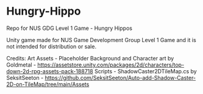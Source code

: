 # Hungry-Hippo
Repo for NUS GDG Level 1 Game - Hungry Hippos

Unity game made for NUS Game Development Group Level 1 Game and it is not intended for distribution or sale.

Credits: 
Art Assets - 
  Placeholder Background and Character art by Goldmetal - https://assetstore.unity.com/packages/2d/characters/top-down-2d-rpg-assets-pack-188718 
Scripts -
  ShadowCaster2DTileMap.cs by SeksitSeeton - https://github.com/SeksitSeeton/Auto-add-Shadow-Caster-2D-on-TileMap/tree/main/Assets
